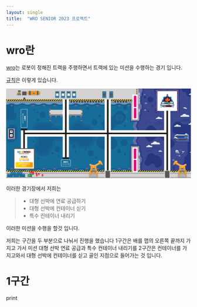 ```yaml
---
layout: single
title:  "WRO SENIOR 2023 프로젝트"
---
```


# wro란
[wro](https://www.wrokorea.kr/47)는 로봇이 정해진 트랙을 주행하면서 트랙에 있는 미션을 수행하는 경기 입니다.

[규칙](https://www.wrokorea.kr/32)은 이렇게 있습니다.

![경기장](assets/img/[Senior_경기장]GameMat.png)

이러한 경기장에서 저희는

>* 대형 선박에 연료 공급하기
>* 대형 선박에 컨테이너 싣기
>* 특수 컨테이너 내리기

이러한 미션을 수행을 할것 입니다.

저희는 구간을 두 부분으로 나눠서 진행을 했습니다 1구간은 배를 맵의 오른쪽 끝까지 가지고 가서 미션 대형 선박 연료 공급과 특수 컨테이너 내리기를 2구간은 컨테이너를 가지고와서 대형 선박에 컨테이너를 싣고 골인 지점으로 들어가는 것 입니다.

# 1구간
print

